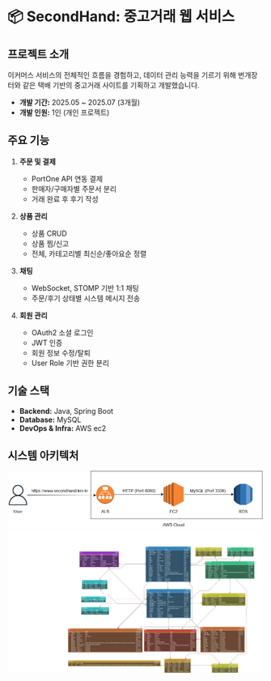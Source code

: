 # 📦 SecondHand: 중고거래 웹 서비스

## 프로젝트 소개
이커머스 서비스의 전체적인 흐름을 경험하고, 데이터 관리 능력을 기르기 위해 번개장터와 같은 택배 기반의 중고거래 사이트를 기획하고 개발했습니다.

- **개발 기간:** 2025.05 ~ 2025.07 (3개월)
- **개발 인원:** 1인 (개인 프로젝트)

## 주요 기능

1. **주문 및 결제**
    - PortOne API 연동 결제
    - 판매자/구매자별 주문서 분리
    - 거래 완료 후 후기 작성

2. **상품 관리**
    - 상품 CRUD
    - 상품 찜/신고
    - 전체, 카테고리별 최신순/좋아요순 정렬

3. **채팅**
    - WebSocket, STOMP 기반 1:1 채팅
    - 주문/후기 상태별 시스템 메시지 전송

4. **회원 관리**
    - OAuth2 소셜 로그인
    - JWT 인증
    - 회원 정보 수정/탈퇴
    - User Role 기반 권한 분리

## 기술 스택
- **Backend:** Java, Spring Boot
- **Database:** MySQL
- **DevOps & Infra:** AWS ec2

## 시스템 아키텍처
<img src="./docs/secondhand_architecture.png" width="700">
<img src="./docs/secondhand_erd.png" width="1000">